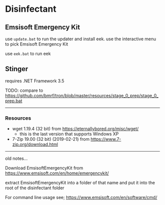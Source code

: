 # Disinfectant

## Emsisoft Emergency Kit

use `update.bat` to run the updater and install eek. use the interactive menu to pick Emsisoft Emergency Kit

use `eek.bat` to run eek

## Stinger
requires .NET Framework 3.5

TODO: compare to https://github.com/bmrf/tron/blob/master/resources/stage_0_prep/stage_0_prep.bat

---

### Resources
- wget 1.19.4 (32 bit) from https://eternallybored.org/misc/wget/
  - this is the last version that supports Windows XP
- 7-Zip 19.00 (32 bit) (2019-02-21) from https://www.7-zip.org/download.html

---
old notes...

Download EmsisoftEmergencyKit from https://www.emsisoft.com/en/home/emergencykit/

extract EmsisoftEmergencyKit into a folder of that name and put it into the root of the disinfectant folder

For command line usage see;
https://www.emsisoft.com/en/software/cmd/

